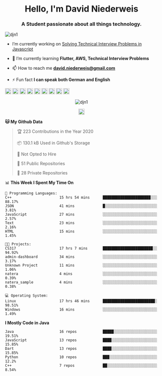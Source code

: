 <h1 align="center">Hello, I'm David Niederweis</h1>
<h3 align="center">A Student passionate about all things technology.</h3>

<p align="left"> <img src="https://komarev.com/ghpvc/?username=djn1" alt="djn1" /> </p>

- I’m currently working on [Solving Technical Interview Problems in Javascript](https://github.com/DJN1/CTCI)

- 🌱 I’m currently learning **Flutter, AWS, Technical Interview Problems**

- 📫 How to reach me **david.niederweis@gmail.com**

- ⚡ Fun fact **I can speak both German and English**

<p align="left"><img src="https://devicons.github.io/devicon/devicon.git/icons/bootstrap/bootstrap-plain.svg" alt="bootstrap" width="20" height="20"/> <img src="https://devicons.github.io/devicon/devicon.git/icons/cplusplus/cplusplus-original.svg" alt="cplusplus" width="20" height="20"/> <img src="https://devicons.github.io/devicon/devicon.git/icons/css3/css3-original-wordmark.svg" alt="css3" width="20" height="20"/> <img src="https://devicons.github.io/devicon/devicon.git/icons/html5/html5-original-wordmark.svg" alt="html5" width="20" height="20"/> <img src="https://devicons.github.io/devicon/devicon.git/icons/javascript/javascript-original.svg" alt="javascript" width="20" height="20"/> <img src="https://devicons.github.io/devicon/devicon.git/icons/nodejs/nodejs-original-wordmark.svg" alt="nodejs" width="20" height="20"/> <img src="https://devicons.github.io/devicon/devicon.git/icons/python/python-original-wordmark.svg" alt="python" width="20" height="20"/> <img src="https://devicons.github.io/devicon/devicon.git/icons/express/express-original-wordmark.svg" alt="express" width="20" height="20"/> <img src="https://cdn.jsdelivr.net/npm/simple-icons@3.1.0/icons/flutter.svg" alt="flutter" width="20" height="20"/></p><p align="center"> <img src="https://github-readme-stats.vercel.app/api?username=djn1&show_icons=true" alt="djn1" /> </p>

<p align="center">
<a href="https://linkedin.com/in/https://www.linkedin.com/in/davidniederweis/" target="blank"><img align="center" src="https://cdn.jsdelivr.net/npm/simple-icons@3.0.1/icons/linkedin.svg" alt="https://www.linkedin.com/in/davidniederweis/" height="20" width="20" /></a>
</p>

<!--START_SECTION:waka-->
**🐱 My Github Data** 

> 🏆 223 Contributions in the Year 2020
 > 
> 📦 130.1 kB Used in Github's Storage 
 > 
> 🚫 Not Opted to Hire
 > 
> 📜 51 Public Repositories
 > 
> 🔑 28 Private Repositories 

📊 **This Week I Spent My Time On** 

```text
💬 Programming Languages: 
C++                      15 hrs 54 mins      ██████████████████████░░░   88.17% 
JSON                     41 mins             █░░░░░░░░░░░░░░░░░░░░░░░░   3.81% 
JavaScript               27 mins             ░░░░░░░░░░░░░░░░░░░░░░░░░   2.57% 
Text                     23 mins             ░░░░░░░░░░░░░░░░░░░░░░░░░   2.16% 
HTML                     15 mins             ░░░░░░░░░░░░░░░░░░░░░░░░░   1.45%

🐱‍💻 Projects: 
CS317                    17 hrs 7 mins       ███████████████████████░░   94.92% 
admin-dashboard          34 mins             ░░░░░░░░░░░░░░░░░░░░░░░░░   3.17% 
Unknown Project          11 mins             ░░░░░░░░░░░░░░░░░░░░░░░░░   1.06% 
natera                   4 mins              ░░░░░░░░░░░░░░░░░░░░░░░░░   0.39% 
natera_sample            4 mins              ░░░░░░░░░░░░░░░░░░░░░░░░░   0.38%

💻 Operating System: 
Linux                    17 hrs 46 mins      ████████████████████████░   98.51% 
Windows                  16 mins             ░░░░░░░░░░░░░░░░░░░░░░░░░   1.49%

```

**I Mostly Code in Java** 

```text
Java                     16 repos            █████░░░░░░░░░░░░░░░░░░░░   19.51% 
JavaScript               13 repos            ████░░░░░░░░░░░░░░░░░░░░░   15.85% 
Dart                     13 repos            ████░░░░░░░░░░░░░░░░░░░░░   15.85% 
Python                   10 repos            ███░░░░░░░░░░░░░░░░░░░░░░   12.2% 
C++                      7 repos             ██░░░░░░░░░░░░░░░░░░░░░░░   8.54%

```



<!--END_SECTION:waka-->

